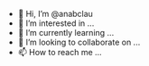 - 👋 Hi, I’m @anabclau
- 👀 I’m interested in ...
- 🌱 I’m currently learning ...
- 💞️ I’m looking to collaborate on ...
- 📫 How to reach me ...

<!---
anabclau/anabclau is a ✨ special ✨ repository because its `README.md` (this file) appears on your GitHub profile.
You can click the Preview link to take a look at your changes.
--->
